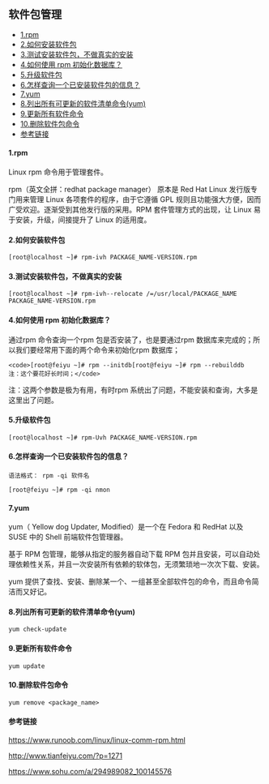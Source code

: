## 软件包管理

* [1.rpm](#1rpm)
* [2.如何安装软件包](#2如何安装软件包)
* [3.测试安装软件包，不做真实的安装](#3测试安装软件包不做真实的安装)
* [4.如何使用 rpm 初始化数据库？](#4如何使用-rpm-初始化数据库)
* [5.升级软件包](#5升级软件包)
* [6.怎样查询一个已安装软件包的信息？](#6怎样查询一个已安装软件包的信息)
* [7.yum](#7yum)
* [8.列出所有可更新的软件清单命令(yum)](#8列出所有可更新的软件清单命令yum)
* [9.更新所有软件命令](#9更新所有软件命令)
* [10.删除软件包命令](#10删除软件包命令)
* [参考链接](#参考链接)

####  1.rpm 

Linux rpm 命令用于管理套件。

rpm（英文全拼：redhat package manager） 原本是 Red Hat Linux 发行版专门用来管理 Linux 各项套件的程序，由于它遵循 GPL 规则且功能强大方便，因而广受欢迎。逐渐受到其他发行版的采用。RPM 套件管理方式的出现，让 Linux 易于安装，升级，间接提升了 Linux 的适用度。

####  2.如何安装软件包

```
[root@localhost ~]# rpm-ivh PACKAGE_NAME-VERSION.rpm
```

####  3.测试安装软件包，不做真实的安装

```linux
[root@localhost ~]# rpm-ivh--relocate /=/usr/local/PACKAGE_NAME PACKAGE_NAME-VERSION.rpm

```

#### 4.如何使用 rpm 初始化数据库？

通过rpm 命令查询一个rpm 包是否安装了，也是要通过rpm 数据库来完成的；所以我们要经常用下面的两个命令来初始化rpm 数据库；

```
<code>[root@feiyu ~]# rpm --initdb[root@feiyu ~]# rpm --rebuilddb    注：这个要花好长时间；</code>
```

注：这两个参数是极为有用，有时rpm 系统出了问题，不能安装和查询，大多是这里出了问题。

####  5.升级软件包

```
[root@localhost ~]# rpm-Uvh PACKAGE_NAME-VERSION.rpm
```

####  6.怎样查询一个已安装软件包的信息？

```
语法格式： rpm -qi 软件名
 
[root@feiyu ~]# rpm -qi nmon
```

#### 7.yum

yum（ Yellow dog Updater, Modified）是一个在 Fedora 和 RedHat 以及 SUSE 中的 Shell 前端软件包管理器。

基于 RPM 包管理，能够从指定的服务器自动下载 RPM 包并且安装，可以自动处理依赖性关系，并且一次安装所有依赖的软体包，无须繁琐地一次次下载、安装。

yum 提供了查找、安装、删除某一个、一组甚至全部软件包的命令，而且命令简洁而又好记。

####  8.列出所有可更新的软件清单命令(yum)

```
yum check-update
```

#### 9.更新所有软件命令

```
yum update
```

####  10.删除软件包命令

```
yum remove <package_name>
```

#### 

####   参考链接

https://www.runoob.com/linux/linux-comm-rpm.html

http://www.tianfeiyu.com/?p=1271

https://www.sohu.com/a/294989082_100145576
